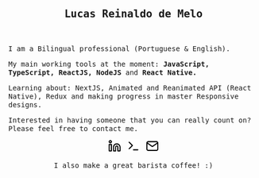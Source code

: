 <h2 align='center'><samp><strong>Lucas Reinaldo de Melo</strong></samp></h2> 
<br>
<p><samp>I am a Bilingual professional (Portuguese & English).</samp></p>
<p><samp>My main working tools at the moment: <strong>JavaScript, TypeScript, ReactJS, NodeJS</strong> and <strong>React Native.</strong></samp></p>

<p><samp>Learning about: NextJS, Animated and Reanimated API (React Native), Redux and making progress in master Responsive designs.

<p><samp>Interested in having someone that you can really count on? Please feel free to contact me.</samp></p>

<p align='center'>
  <span style="align-items: center">
    <a href="https://www.linkedin.com/in/lucas-reinaldo-de-melo/"><img height="26" src="https://github.com/LucasReinaldo/LucasReinaldo/blob/master/assets/linkedin.svg" alt="LinkedIn"></a>&nbsp;&nbsp;
    <a href="https://wakatime.com/@LucasReinaldoMelo"><img height="26" src="https://github.com/LucasReinaldo/LucasReinaldo/blob/master/assets/terminal.svg" alt="WakaTime"></a>&nbsp;&nbsp;
    <a href="mailto:lucasreinaldo.demelo@hotmail.com"><img height="26" src="https://github.com/LucasReinaldo/LucasReinaldo/blob/master/assets/mail.svg" alt="Mail"></a>
  </span>
</p>
<p align='center'><samp>I also make a great barista coffee! :)</samp></p>
